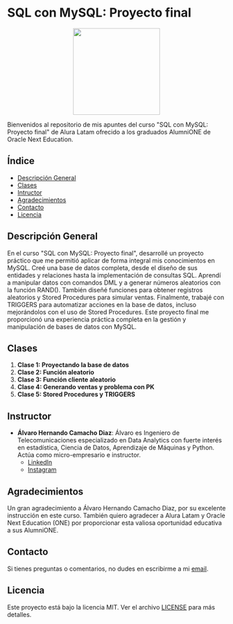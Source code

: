 # SQL con MySQL: Proyecto final

<p align="center">
  <img src="https://www.aluracursos.com/assets/img/imersoes/alura-latam-logo.1686744883.png" width="200">
</p>

Bienvenidos al repositorio de mis apuntes del curso "SQL con MySQL: Proyecto final" de Alura Latam ofrecido a los graduados AlumniONE de Oracle Next Education.

## Índice

- [Descripción General](#descripción-general)
- [Clases](#clases)
- [Intructor](#instructor)
- [Agradecimientos](#agradecimientos)
- [Contacto](#contacto)
- [Licencia](#licencia)

## Descripción General

En el curso "SQL con MySQL: Proyecto final", desarrollé un proyecto práctico que me permitió aplicar de forma integral mis conocimientos en MySQL. Creé una base de datos completa, desde el diseño de sus entidades y relaciones hasta la implementación de consultas SQL. Aprendí a manipular datos con comandos DML y a generar números aleatorios con la función RAND(). También diseñé funciones para obtener registros aleatorios y Stored Procedures para simular ventas. Finalmente, trabajé con TRIGGERS para automatizar acciones en la base de datos, incluso mejorándolos con el uso de Stored Procedures. Este proyecto final me proporcionó una experiencia práctica completa en la gestión y manipulación de bases de datos con MySQL.

## Clases

1. **Clase 1: Proyectando la base de datos**
2. **Clase 2: Función aleatorio**
3. **Clase 3: Función cliente aleatorio**
4. **Clase 4: Generando ventas y problema con PK**
5. **Clase 5: Stored Procedures y TRIGGERS**

## Instructor

- **Álvaro Hernando Camacho Diaz**: Álvaro es Ingeniero de Telecomunicaciones especializado en Data Analytics con fuerte interés en estadística, Ciencia de Datos, Aprendizaje de Máquinas y Python. Actúa como micro-empresario e instructor.
    - [LinkedIn](https://www.linkedin.com/in/ahcamachod/)
    - [Instagram](https://www.instagram.com/ahcamachod/)

## Agradecimientos

Un gran agradecimiento a Álvaro Hernando Camacho Diaz, por su excelente instrucción en este curso. También quiero agradecer a Alura Latam y Oracle Next Education (ONE) por proporcionar esta valiosa oportunidad educativa a sus AlumniONE.

## Contacto

Si tienes preguntas o comentarios, no dudes en escribirme a mi [email](mailto:contact@thayrov.com).

## Licencia

Este proyecto está bajo la licencia MIT. Ver el archivo [LICENSE](LICENSE) para más detalles.
